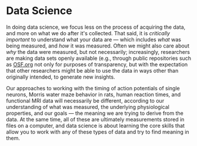 # Data Science
In doing data science, we focus less on the process of acquiring the data, and more on what we do after it's collected. That said, it is *critically important* to understand what your data are — which includes *what* was being measured, and *how* it was measured. Often we might also care about *why* the data were measured, but not necessarily; increasingly, researchers are making data sets openly available (e.g., through public repositories such as [OSF.org](https://osf.org) not only for purposes of transparency, but with the expectation that other researchers might be able to use the data in ways other than originally intended, to generate new insights.  

Our approaches to working with the timing of action potentials of single neurons, Morris water maze behavior in rats, human reaction times, and functional MRI data will necessarily be different, according to our understanding of what was measured, the underlying physiological properties, and our goals — the meaning we are trying to derive from the data. At the same time, all of these are ultimately measurements stored in files on a computer, and data science is about learning the core skills that allow you to work with any of these types of data and try to find meaning in them.